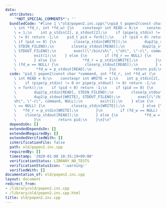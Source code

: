 ```yaml
---
data:
  attributes:
    '*NOT_SPECIAL_COMMENTS*': ''
  bundledCode: "#line 1 \"old/popen2.inc.cpp\"\npid_t popen2(const char *command,\
    \ int *fd_r, int *fd_w) {\n    constexpr int READ = 0;\n    constexpr int WRITE\
    \ = 1;\n    int p_stdin[2], p_stdout[2];\n    if (pipe(p_stdin) != 0 or pipe(p_stdout)\
    \ != 0) return -1;\n    pid_t pid = fork();\n    if (pid < 0) return -1;\n   \
    \ if (pid == 0) {\n        close(p_stdin[WRITE]);\n        dup2(p_stdin[READ],\
    \ STDIN_FILENO);\n        close(p_stdout[READ]);\n        dup2(p_stdout[WRITE],\
    \ STDOUT_FILENO);\n        execl(\"/bin/sh\", \"sh\", \"-c\", command, NULL);\n\
    \        exit(1);\n    } else {\n        if (fd_r == NULL) {\n            close(p_stdin[WRITE]);\n\
    \        } else {\n            *fd_r = p_stdin[WRITE];\n        }\n        if\
    \ (fd_w == NULL) {\n            close(p_stdout[READ]);\n        } else {\n   \
    \         *fd_w = p_stdout[READ];\n        }\n        return pid;\n    }\n}\n"
  code: "pid_t popen2(const char *command, int *fd_r, int *fd_w) {\n    constexpr\
    \ int READ = 0;\n    constexpr int WRITE = 1;\n    int p_stdin[2], p_stdout[2];\n\
    \    if (pipe(p_stdin) != 0 or pipe(p_stdout) != 0) return -1;\n    pid_t pid\
    \ = fork();\n    if (pid < 0) return -1;\n    if (pid == 0) {\n        close(p_stdin[WRITE]);\n\
    \        dup2(p_stdin[READ], STDIN_FILENO);\n        close(p_stdout[READ]);\n\
    \        dup2(p_stdout[WRITE], STDOUT_FILENO);\n        execl(\"/bin/sh\", \"\
    sh\", \"-c\", command, NULL);\n        exit(1);\n    } else {\n        if (fd_r\
    \ == NULL) {\n            close(p_stdin[WRITE]);\n        } else {\n         \
    \   *fd_r = p_stdin[WRITE];\n        }\n        if (fd_w == NULL) {\n        \
    \    close(p_stdout[READ]);\n        } else {\n            *fd_w = p_stdout[READ];\n\
    \        }\n        return pid;\n    }\n}\n"
  dependsOn: []
  extendedDependsOn: []
  extendedRequiredBy: []
  extendedVerifiedWith: []
  isVerificationFile: false
  path: old/popen2.inc.cpp
  requiredBy: []
  timestamp: '2020-01-08 18:35:19+09:00'
  verificationStatus: LIBRARY_NO_TESTS
  verificationStatusIcon: ':warning:'
  verifiedWith: []
documentation_of: old/popen2.inc.cpp
layout: document
redirect_from:
- /library/old/popen2.inc.cpp
- /library/old/popen2.inc.cpp.html
title: old/popen2.inc.cpp
---
```


